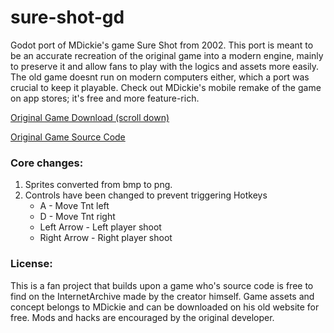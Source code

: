 # sure-shot-gd
Godot port of MDickie's game Sure Shot from 2002. 
This port is meant to be an accurate recreation of the original game into a modern engine, mainly to preserve it and allow fans to play with the logics and assets more easily. The old game doesnt run on modern computers either, which a port was crucial to keep it playable. Check out MDickie's mobile remake of the game on app stores; it's free and more feature-rich.

[Original Game Download (scroll down)](http://www.mdickie.com/games_blitz.htm)

[Original Game Source Code](https://ia903005.us.archive.org/view_archive.php?archive=/28/items/mdickiesourcecodearchives/MDickie%20Source%20Code%20Archives.rar)



### Core changes:
1. Sprites converted from bmp to png.
2. Controls have been changed to prevent triggering Hotkeys
    - A - Move Tnt left
    - D - Move Tnt right
    - Left Arrow - Left player shoot
    - Right Arrow - Right player shoot

### License:
This is a fan project that builds upon a game who's source code is free to find on the InternetArchive
made by the creator himself. Game assets and concept belongs to MDickie and can be downloaded on his
old website for free. Mods and hacks are encouraged by the original developer.
